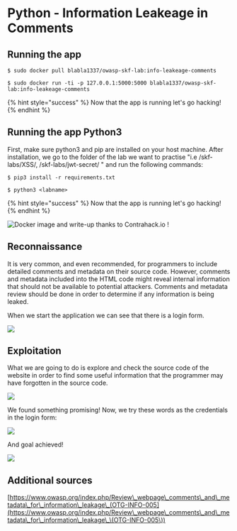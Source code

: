 # Python - Information Leakeage in Comments

## Running the app

```
$ sudo docker pull blabla1337/owasp-skf-lab:info-leakeage-comments
```

```
$ sudo docker run -ti -p 127.0.0.1:5000:5000 blabla1337/owasp-skf-lab:info-leakeage-comments
```

{% hint style="success" %}
Now that the app is running let's go hacking!
{% endhint %}

## Running the app Python3

First, make sure python3 and pip are installed on your host machine. After installation, we go to the folder of the lab we want to practise "i.e /skf-labs/XSS/, /skf-labs/jwt-secret/ " and run the following commands:

```
$ pip3 install -r requirements.txt
```

```
$ python3 <labname>
```

{% hint style="success" %}
Now that the app is running let's go hacking!
{% endhint %}

![Docker image and write-up thanks to Contrahack.io !](<../../.gitbook/assets/ing\_primary\_logo (2).png>)

## Reconnaissance

It is very common, and even recommended, for programmers to include detailed comments and metadata on their source code. However, comments and metadata included into the HTML code might reveal internal information that should not be available to potential attackers. Comments and metadata review should be done in order to determine if any information is being leaked.

When we start the application we can see that there is a login form.

![](../../.gitbook/assets/info-leakeage-com-01.png)

## Exploitation

What we are going to do is explore and check the source code of the website in order to find some useful information that the programmer may have forgotten in the source code.

![](../../.gitbook/assets/info-leakeage-com-02.png)

We found something promising! Now, we try these words as the credentials in the login form:

![](../../.gitbook/assets/info-leakeage-com-03.png)

And goal achieved!

![](../../.gitbook/assets/info-leakeage-com-04.png)

## Additional sources

[https://www.owasp.org/index.php/Review\_webpage\_comments\_and\_metadata\_for\_information\_leakage\_(OTG-INFO-005](https://www.owasp.org/index.php/Review\_webpage\_comments\_and\_metadata\_for\_information\_leakage\_\(OTG-INFO-005\))
